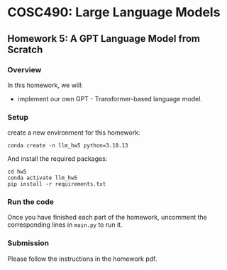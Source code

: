 # COSC490: Large Language Models

## Homework 5: A GPT Language Model from Scratch

### Overview

In this homework, we will:

- implement our own GPT - Transformer-based language model.

### Setup

create a new environment for this homework:

```
conda create -n llm_hw5 python=3.10.13
```

And install the required packages:

```
cd hw5
conda activate llm_hw5
pip install -r requirements.txt
```

### Run the code

Once you have finished each part of the homework, uncomment the corresponding lines in `main.py` to run it.

### Submission

Please follow the instructions in the homework pdf.
